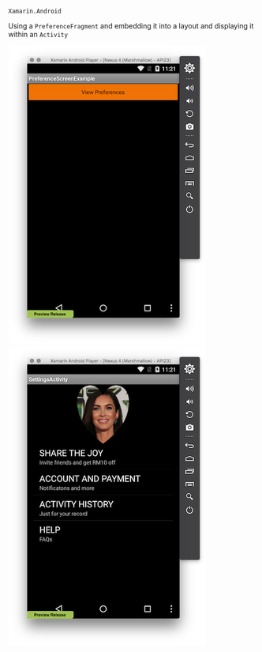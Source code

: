`Xamarin.Android`

Using a `PreferenceFragment` and embedding it into a layout and displaying it within an `Activity`

![](ScreenShots/1.png)
![](ScreenShots/2.png)